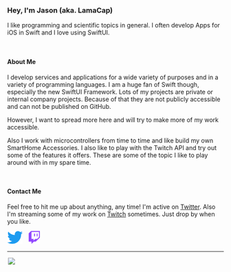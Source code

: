### Hey, I'm Jason (aka. LamaCap)

I like programming and scientific topics in general. I often develop Apps for iOS in Swift and I love using SwiftUI.

<br>

#### About Me

I develop services and applications for a wide variety of purposes and in a variety of programming languages.
I am a huge fan of Swift though, especially the new SwiftUI Framework.
Lots of my projects are private or internal company projects. Because of that they are not publicly accessible and can not be published on GitHub.

However, I want to spread more here and will try to make more of my work accessible.

Also I work with microcontrollers from time to time and like build my own SmartHome Accessories. 
I also like to play with the Twitch API and try out some of the features it offers.
These are some of the topic I like to play around with in my spare time.

<br>

#### Contact Me

Feel free to hit me up about anything, any time! I'm active on [Twitter].
Also I'm streaming some of my work on [Twitch] sometimes. Just drop by when you like.

<p float="left">
<a href="https://twitter.com/JasonRietzke"><img src="/icons/twitter.png" height=30 style="margin-right: 10px;"></img></a>
<a href="https://www.twitch.tv/lamacap"><img src="/icons/twitch.png" height=30></img></a>
</p>

---

<img style="width: 500px; margin-left: calc(50% - 250px)" src="https://github-readme-stats.vercel.app/api?username=jason-rietzke&title_color=22aaff&icon_color=22aaff&show_icons=true"/>



[Twitch]: https://www.twitch.tv/lamacap
[Twitter]: https://twitter.com/JasonRietzke
